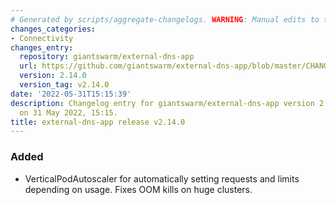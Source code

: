 ```yaml
---
# Generated by scripts/aggregate-changelogs. WARNING: Manual edits to this files will be overwritten.
changes_categories:
- Connectivity
changes_entry:
  repository: giantswarm/external-dns-app
  url: https://github.com/giantswarm/external-dns-app/blob/master/CHANGELOG.md#2140---2022-05-31
  version: 2.14.0
  version_tag: v2.14.0
date: '2022-05-31T15:15:39'
description: Changelog entry for giantswarm/external-dns-app version 2.14.0, published
  on 31 May 2022, 15:15.
title: external-dns-app release v2.14.0
---
```


### Added
- VerticalPodAutoscaler for automatically setting requests and limits depending on usage. Fixes OOM kills on huge clusters.
